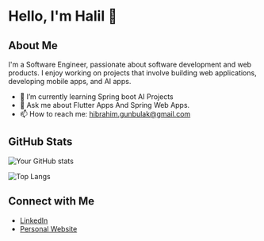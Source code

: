 
# Hello, I'm Halil 👋

## About Me
I'm a Software Engineer, passionate about software development and web products. I enjoy working on projects that involve  building web applications, developing mobile apps, and AI apps.

- 🌱 I’m currently learning Spring boot AI Projects
- 💬 Ask me about Flutter Apps And Spring Web Apps.
- 📫 How to reach me: hibrahim.gunbulak@gmail.com

## GitHub Stats
![Your GitHub stats](https://github-readme-stats.vercel.app/api?username=Halil-ibrahim-GUNBULAK&show_icons=true&theme=radical)

![Top Langs](https://github-readme-stats.vercel.app/api/top-langs/?username=Halil-ibrahim-GUNBULAK&layout=compact&theme=radical)



## Connect with Me
- [LinkedIn](https://www.linkedin.com/in/halil-ibrahim-gunbulak/)
- [Personal Website](https://halil-ibrahim-gunbulak.github.io/websites/)


<!--
**Halil-ibrahim-GUNBULAK/Halil-ibrahim-GUNBULAK** is a ✨ _special_ ✨ repository because its `README.md` (this file) appears on your GitHub profile.

Here are some ideas to get you started:

- 🔭 I’m currently working on ...
- 🌱 I’m currently learning ...
- 👯 I’m looking to collaborate on ...
- 🤔 I’m looking for help with ...
- 💬 Ask me about ...
- 📫 How to reach me: ...
- 😄 Pronouns: ...
- ⚡ Fun fact: ...
-->
